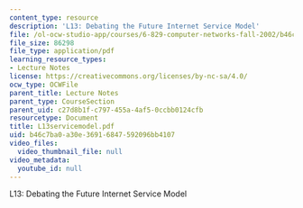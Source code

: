 ```yaml
---
content_type: resource
description: 'L13: Debating the Future Internet Service Model'
file: /ol-ocw-studio-app/courses/6-829-computer-networks-fall-2002/b46c7ba0a30e36916847592096bb4107_L13servicemodel.pdf
file_size: 86298
file_type: application/pdf
learning_resource_types:
- Lecture Notes
license: https://creativecommons.org/licenses/by-nc-sa/4.0/
ocw_type: OCWFile
parent_title: Lecture Notes
parent_type: CourseSection
parent_uid: c27d8b1f-c797-455a-4af5-0ccbb0124cfb
resourcetype: Document
title: L13servicemodel.pdf
uid: b46c7ba0-a30e-3691-6847-592096bb4107
video_files:
  video_thumbnail_file: null
video_metadata:
  youtube_id: null
---
```

L13: Debating the Future Internet Service Model